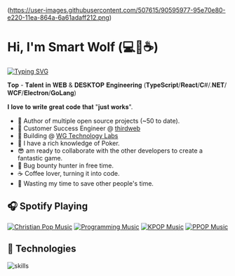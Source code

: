 
(https://user-images.githubusercontent.com/507615/90595977-95e70e80-e220-11ea-864a-6a61adaff212.png)

# Hi, I'm Smart Wolf (💻💖☕)

[![Typing SVG](https://readme-typing-svg.herokuapp.com?font=comfortaa&color=016EEA&size=24&width=500&lines=Self-taught+Software+Engineer;Open-Source+Maintainer;Open-Source+Advocate;Cybersecurity+Researcher;Staff+React+Developer;Technopreneur)](https://git.io/typing-svg)

𝐓𝐨𝐩 - 𝐓𝐚𝐥𝐞𝐧𝐭 𝐢𝐧 𝐖𝐄𝐁 & 𝐃𝐄𝐒𝐊𝐓𝐎𝐏 𝐄𝐧𝐠𝐢𝐧𝐞𝐞𝐫𝐢𝐧𝐠 (𝐓𝐲𝐩𝐞𝐒𝐜𝐫𝐢𝐩𝐭/𝐑𝐞𝐚𝐜𝐭/𝐂#/.𝐍𝐄𝐓/𝐖𝐂𝐅/𝐄𝐥𝐞𝐜𝐭𝐫𝐨𝐧/𝐆𝐨𝐋𝐚𝐧𝐠)

𝐈 𝐥𝐨𝐯𝐞 𝐭𝐨 𝐰𝐫𝐢𝐭𝐞 𝐠𝐫𝐞𝐚𝐭 𝐜𝐨𝐝𝐞 𝐭𝐡𝐚𝐭 "𝐣𝐮𝐬𝐭 𝐰𝐨𝐫𝐤𝐬".

- 💝 Author of multiple open source projects (~50 to date).
- 💼 Customer Success Engineer @ [thirdweb](https://github.com/thirdweb-dev)
- 🌱 Building @ [WG Technology Labs](https://wgtechlabs.com)
- 🤝 I have a rich knowledge of Poker.
- 😎 am ready to collaborate with the other developers to create a fantastic game.
- 🔏 Bug bounty hunter in free time.
- ☕ Coffee lover, turning it into code.
- 🎯 Wasting my time to save other people's time.

## 🎧 Spotify Playing

[![Christian Pop Music](https://img.shields.io/badge/Christian%20Pop%20Music-%231DB954.svg?&style=flat-square&logo=spotify&logoColor=white)](https://open.spotify.com/playlist/0eufhXK7WPSiiwPcaz3Jq7?si=839465c918394657) [![Programming Music](https://img.shields.io/badge/Programming%20Music-%231DB954.svg?&style=flat-square&logo=spotify&logoColor=white)](https://open.spotify.com/playlist/1FWq5Cu05LmtSHgFEXRnZO?si=FozGJF9nRXq2wTv_JpN2wQ) [![KPOP Music](https://img.shields.io/badge/KPOP%20Music-%231DB954.svg?&style=flat-square&logo=spotify&logoColor=white)](https://open.spotify.com/playlist/2DFExFNWYOwQMZy6wUeCxX?si=s1Ndgj8hTg-r8zLlvRgv1Q) [![PPOP Music](https://img.shields.io/badge/PPOP%20Music-%231DB954.svg?&style=flat-square&logo=spotify&logoColor=white)](https://open.spotify.com/playlist/58bZKfJFpUl2CwWET1QJ3X?si=259YV8_VRS-IKHsFZMmPTQ)

## 🔧 Technologies

![skills](https://skillicons.dev/icons?i=html,css,sass,js,ts,php,wordpress,nodejs,vue,react,mongodb,mysql,py,vim,docker,kubernetes,md,git,figma,bash,cloudflare,jquery,nginx,vscode&theme=light)
